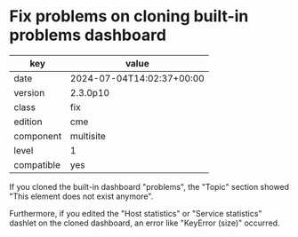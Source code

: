 [//]: # (werk v2)
# Fix problems on cloning built-in problems dashboard

key        | value
---------- | ---
date       | 2024-07-04T14:02:37+00:00
version    | 2.3.0p10
class      | fix
edition    | cme
component  | multisite
level      | 1
compatible | yes

If you cloned the built-in dashboard "problems", the "Topic" section showed
"This element does not exist anymore".

Furthermore, if you edited the "Host statistics" or "Service statistics"
dashlet on the cloned dashboard, an error like "KeyError (size)" occurred.
